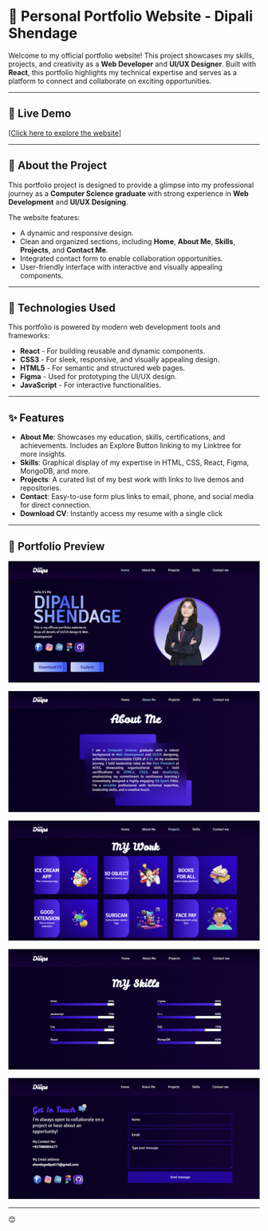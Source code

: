 # 🌟 Personal Portfolio Website - **Dipali Shendage**

Welcome to my official portfolio website! This project showcases my skills, projects, and creativity as a **Web Developer** and **UI/UX Designer**. Built with **React**, this portfolio highlights my technical expertise and serves as a platform to connect and collaborate on exciting opportunities.

---

## 🔗 Live Demo  
[[Click here to explore the website](https://diiips.vercel.app/)] 

---

## 📜 About the Project  
This portfolio project is designed to provide a glimpse into my professional journey as a **Computer Science graduate** with strong experience in **Web Development** and **UI/UX Designing**.  

The website features:  
- A dynamic and responsive design.  
- Clean and organized sections, including **Home**, **About Me**, **Skills**, **Projects**, and **Contact Me**.  
- Integrated contact form to enable collaboration opportunities.  
- User-friendly interface with interactive and visually appealing components.

---

## 🚀 Technologies Used  
This portfolio is powered by modern web development tools and frameworks:  

- **React** - For building reusable and dynamic components.  
- **CSS3** - For sleek, responsive, and visually appealing design.  
- **HTML5** - For semantic and structured web pages.  
- **Figma** - Used for prototyping the UI/UX design.  
- **JavaScript** - For interactive functionalities.  

---

## ✨ Features  
- **About Me**: Showcases my education, skills, certifications, and achievements. Includes an Explore Button linking to my Linktree for more insights.
- **Skills**: Graphical display of my expertise in HTML, CSS, React, Figma, MongoDB, and more.
- **Projects**: A curated list of my best work with links to live demos and repositories.
- **Contact**: Easy-to-use form plus links to email, phone, and social media for direct connection.
- **Download CV**: Instantly access my resume with a single click 

---

## 🚀 Portfolio Preview 
 
![Home Page](./public/Home_pg.png)
 
![About Me](./public/About_me.png)
 
![Projects Page](./public/Projects.png)
  
![Skills Page](./public/Skills.png)
  
![Contact Page](./public/Contact_me.png)

---
😊
